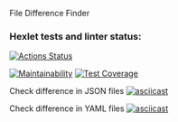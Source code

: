 File Difference Finder

### Hexlet tests and linter status:
[![Actions Status](https://github.com/denbon05/backend-project-lvl2/workflows/hexlet-check/badge.svg)](https://github.com/denbon05/backend-project-lvl2/actions)

[![Maintainability](https://api.codeclimate.com/v1/badges/a5c40ba67538b7e12433/maintainability)](https://codeclimate.com/github/denbon05/backend-project-lvl2/maintainability)
[![Test Coverage](https://api.codeclimate.com/v1/badges/a5c40ba67538b7e12433/test_coverage)](https://codeclimate.com/github/denbon05/backend-project-lvl2/test_coverage)

Check difference in JSON files
[![asciicast](https://asciinema.org/a/siKC3lP19boWFgEYrzvfEh99y.svg)](https://asciinema.org/a/siKC3lP19boWFgEYrzvfEh99y)

Check difference in YAML files
[![asciicast](https://asciinema.org/a/5wX4hrFyM0EAcGdnm35kT7dMO.svg)](https://asciinema.org/a/5wX4hrFyM0EAcGdnm35kT7dMO)
